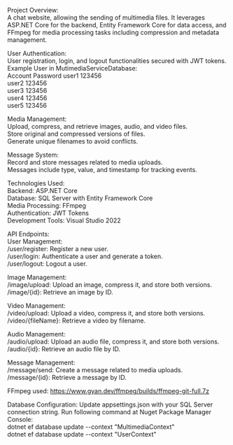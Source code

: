 Project Overview:  
A chat website, allowing the sending of multimedia files. It leverages ASP.NET Core for the backend, Entity Framework Core for data access, and FFmpeg for media processing tasks including compression and metadata management.  
  
User Authentication:  
User registration, login, and logout functionalities secured with JWT tokens.  
Example User in MutimediaServiceDatabase:  
	Account	Password
	user1 	123456  
	user2 	123456  
	user3 	123456  
	user4 	123456  
	user5 	123456  
  
Media Management:  
Upload, compress, and retrieve images, audio, and video files.  
Store original and compressed versions of files.  
Generate unique filenames to avoid conflicts.  
  
Message System:  
Record and store messages related to media uploads.  
Messages include type, value, and timestamp for tracking events.  
  
Technologies Used:  
Backend: ASP.NET Core  
Database: SQL Server with Entity Framework Core  
Media Processing: FFmpeg  
Authentication: JWT Tokens  
Development Tools: Visual Studio 2022  
  
API Endpoints:  
  User Management:  
  /user/register: Register a new user.  
  /user/login: Authenticate a user and generate a token.  
  /user/logout: Logout a user.  
  
  Image Management:  
  /image/upload: Upload an image, compress it, and store both versions.  
  /image/{id}: Retrieve an image by ID.  
    
  Video Management:  
  /video/upload: Upload a video, compress it, and store both versions.  
  /video/{fileName}: Retrieve a video by filename.  
    
  Audio Management:  
  /audio/upload: Upload an audio file, compress it, and store both versions.  
  /audio/{id}: Retrieve an audio file by ID.  
    
  Message Management:  
  /message/send: Create a message related to media uploads.  
  /message/{id}: Retrieve a message by ID.  
  
FFmpeg used: https://www.gyan.dev/ffmpeg/builds/ffmpeg-git-full.7z  

Database Configuration:
Update appsettings.json with your SQL Server connection string.
Run following command at Nuget Package Manager Console:  
dotnet ef database update --context "MultimediaContext"  
dotnet ef database update --context "UserContext"  

